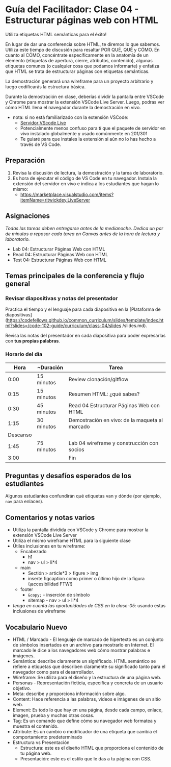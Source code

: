 # Guía del Facilitador: Clase 04 - Estructurar páginas web con HTML

Utiliza etiquetas HTML semánticas para el éxito!

En lugar de dar una conferencia sobre HTML, te diremos lo que sabemos. Utiliza este tiempo de discusión para resaltar POR QUÉ, QUÉ y CÓMO. En cuanto al CÓMO, concéntrate específicamente en la anatomía de un elemento (etiquetas de apertura, cierre, atributos, contenido), algunas etiquetas comunes (o cualquier cosa que podamos informarte) y enfatiza que HTML se trata de estructurar páginas con etiquetas semánticas.

La demostración generará una wireframe para un proyecto arbitrario y luego codificarás la estructura básica.

Durante la demostración en clase, deberías dividir la pantalla entre VSCode y Chrome para mostrar la extensión VSCode Live Server. Luego, podras ver cómo HTML llena el navegador durante la demostración en vivo.

- nota: si no está familiarizado con la extensión VSCode:
   - [Servidor VScode Live](https://marketplace.visualstudio.com/items?itemName=ritwickdey.LiveServer)
   - Potencialmente menos confuso para tí que el paquete de servidor en vivo instalado globalmente y usado comúnmente en 201/301
   - Te guiaré para que instales la extensión si aún no lo has hecho a través de VS Code.

## Preparación

1. Revisa la discusión de lectura, la demostración y la tarea de laboratorio.
1. Es hora de ejecutar el código de VS Code en tu navegador. Instala la extensión del servidor en vivo e indica a los estudiantes que hagan lo mismo:
     - <https://marketplace.visualstudio.com/items?itemName=ritwickdey.LiveServer>

## Asignaciones

*Todas las tareas deben entregarse antes de la medianoche. Dedica un par de minutos a repasar cada tarea en Canvas antes de la hora de lectura y laboratorio.*

- Lab 04: Estructurar Páginas Web con HTML
- Read 04: Estructurar Páginas Web con HTML
- Test 04: Estructurar Páginas Web con HTML

## Temas principales de la conferencia y flujo general

### Revisar diapositivas y notas del presentador

Practica el tiempo y el lenguaje para cada diapositiva en la [Plataforma de diapositivas] (https://codefellows.github.io/common_curriculum/slides/template/index.html?slides=/code-102-guide/curriculum/class-04/slides /slides.md).

Revisa las notas del presentador en cada diapositiva para poder expresarlas con **tus propias palabras**.

### Horario del día

| Hora | ~Duración| Tarea |
|--- |--- |--- |
| 0:00 | 15 minutos | Review clonación/gitflow |
| 0:15 | 15 minutos | Resumen HTML: ¿qué sabes? |
| 0:30 | 45 minutos | Read 04 Estructurar Páginas Web con HTML |
| 1:15 | 30 minutos | Demostración en vivo: de la maqueta al marcado |
| Descanso | | |
| 1:45 | 75 minutos | Lab 04 wireframe y construcción con socios|
| 3:00 | | Fin |

## Preguntas y desafíos esperados de los estudiantes

Algunos estudiantes confundirán qué etiquetas van y dónde (por ejemplo, `nav` para enlaces).

## Comentarios y notas varios

- Utiliza la pantalla dividida con VSCode y Chrome para mostrar la extensión VSCode Live Server
- Utiliza el mismo wireframe HTML para la siguiente clase
- Útiles inclusiones en tu wireframe:
   - Encabezado
     - h1
     - nav > ul > li*4
   - main
     - Sectión > article*3 > figure > img
     - inserte figcaption como primer o último hijo de la figura (¡accesibilidad FTW!)
   - footer
     - `&copy;` - inserción de símbolo
     - sitemap - nav > ul > li*4
- *tenga en cuenta las oportunidades de CSS en la clase-05*: usando estas inclusiones de wireframe

## Vocabulario Nuevo

- HTML / Marcado - El lenguaje de marcado de hipertexto es un conjunto de símbolos insertados en un archivo para mostrarlo en Internet. El marcado le dice a los navegadores web cómo mostrar palabras e imágenes.
- Semántica: describe claramente un significado. HTML semántico se refiere a etiquetas que describen claramente su significado tanto para el navegador como para el desarrollador.
- Wireframe: Se utiliza para el diseño y la estructura de una página web.
- Personas - Representación ficticia, específica y concreta de un usuario objetivo.
- Meta: describe y proporciona información sobre algo.
- Content: Hace referencia a las palabras, videos e imágenes de un sitio web.
- Element: Es todo lo que hay en una página, desde cada campo, enlace, imagen, prueba y muchas otras cosas.
- Tag: Es un comando que define cómo su navegador web formatea y muestra el contenido.
- Attribute: Es un cambio o modificador de una etiqueta que cambia el comportamiento predeterminado
- Estructura vs Presentación
   - Estructura: este es el diseño HTML que proporciona el contenido de tu página web.
   - Presentación: este es el estilo que le das a tu página con CSS.
